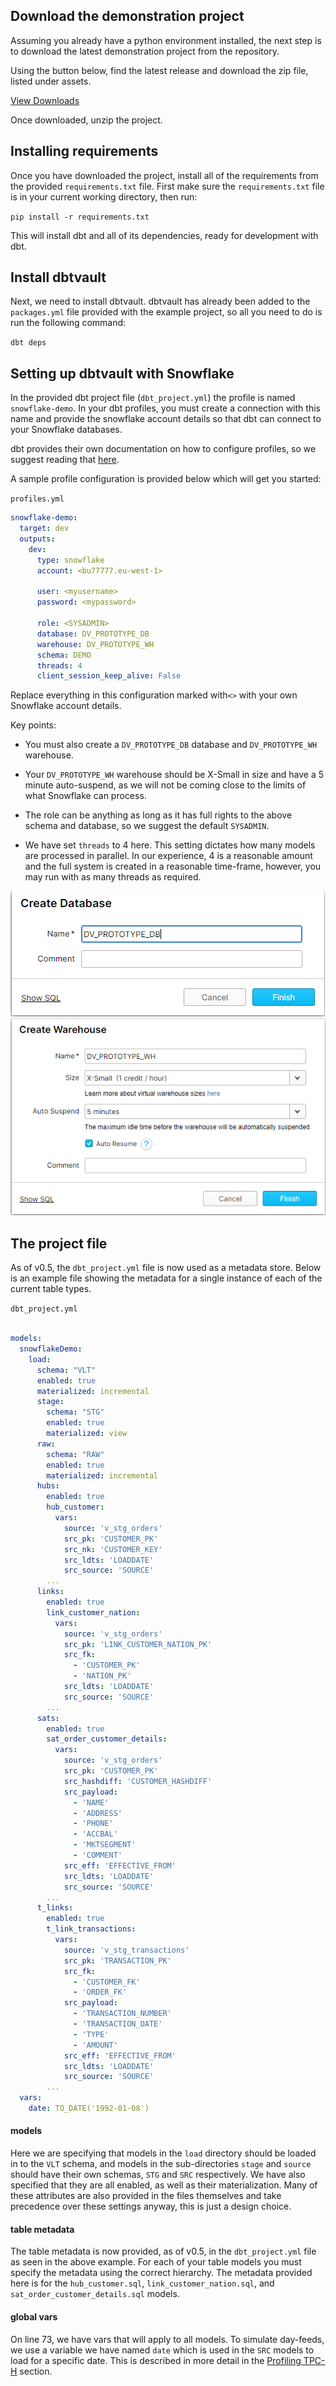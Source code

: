 ## Download the demonstration project

Assuming you already have a python environment installed, the next step is to download the latest 
demonstration project from the repository.

Using the button below, find the latest release and download the zip file, listed under assets.

<a href="https://github.com/Datavault-UK/snowflakeDemo/releases" class="btn">
<i class="fa fa-download"></i> View Downloads
</a>

Once downloaded, unzip the project.

## Installing requirements

Once you have downloaded the project, install all of the requirements from the provided ```requirements.txt``` file.
First make sure the ```requirements.txt``` file is in your current working directory, then run:

```pip install -r requirements.txt```

This will install dbt and all of its dependencies, ready for 
development with dbt.

## Install dbtvault

Next, we need to install dbtvault. 
dbtvault has already been added to the ```packages.yml``` file provided with the example project, so all you need to do 
is run the following command:
 
```dbt deps```

## Setting up dbtvault with Snowflake

In the provided dbt project file (```dbt_project.yml```) the profile is named ```snowflake-demo```.
In your dbt profiles, you must create a connection with this name and provide the snowflake
account details so that dbt can connect to your Snowflake databases. 

dbt provides their own documentation on how to configure profiles, so we suggest reading that
[here](https://docs.getdbt.com/v0.15.0/docs/configure-your-profile).

A sample profile configuration is provided below which will get you started:

```profiles.yml```
```yaml
snowflake-demo:
  target: dev
  outputs:
    dev:
      type: snowflake
      account: <bu77777.eu-west-1>

      user: <myusername>
      password: <mypassword>

      role: <SYSADMIN>
      database: DV_PROTOTYPE_DB
      warehouse: DV_PROTOTYPE_WH
      schema: DEMO
      threads: 4
      client_session_keep_alive: False
```

Replace everything in this configuration marked with```<>``` with your own Snowflake account details.

Key points:

- You must also create a ```DV_PROTOTYPE_DB``` database and ```DV_PROTOTYPE_WH``` warehouse.



- Your ```DV_PROTOTYPE_WH``` warehouse should be X-Small in size and have a 5 minute auto-suspend, as we will
not be coming close to the limits of what Snowflake can process.



- The role can be anything as long as it has full rights to the above schema and database, so we suggest the
default ```SYSADMIN```.

- We have set ```threads``` to 4 here. This setting dictates how 
many models are processed in parallel. In our experience, 4 is a reasonable amount and the full system is created in a 
reasonable time-frame, however, you may run with as many threads as required. 

![alt text](../assets/images/database.png "Creating a database in snowflake")
![alt text](../assets/images/warehouse.png "Creating a warehouse in snowflake")

## The project file

As of v0.5, the ```dbt_project.yml``` file is now used as a metadata store. Below is an example file showing the
metadata for a single instance of each of the current table types. 

```dbt_project.yml```
```yaml 

models:
  snowflakeDemo:
    load:
      schema: "VLT"
      enabled: true
      materialized: incremental
      stage:
        schema: "STG"
        enabled: true
        materialized: view
      raw:
        schema: "RAW"
        enabled: true
        materialized: incremental
      hubs:
        enabled: true
        hub_customer:
          vars:
            source: 'v_stg_orders'
            src_pk: 'CUSTOMER_PK'
            src_nk: 'CUSTOMER_KEY'
            src_ldts: 'LOADDATE'
            src_source: 'SOURCE'
        ...
      links:
        enabled: true
        link_customer_nation:
          vars:
            source: 'v_stg_orders'
            src_pk: 'LINK_CUSTOMER_NATION_PK'
            src_fk:
              - 'CUSTOMER_PK'
              - 'NATION_PK'
            src_ldts: 'LOADDATE'
            src_source: 'SOURCE'
        ...
      sats:
        enabled: true
        sat_order_customer_details:
          vars:
            source: 'v_stg_orders'
            src_pk: 'CUSTOMER_PK'
            src_hashdiff: 'CUSTOMER_HASHDIFF'
            src_payload:
              - 'NAME'
              - 'ADDRESS'
              - 'PHONE'
              - 'ACCBAL'
              - 'MKTSEGMENT'
              - 'COMMENT'
            src_eff: 'EFFECTIVE_FROM'
            src_ldts: 'LOADDATE'
            src_source: 'SOURCE'
        ...
      t_links:
        enabled: true
        t_link_transactions:
          vars:
            source: 'v_stg_transactions'
            src_pk: 'TRANSACTION_PK'
            src_fk:
              - 'CUSTOMER_FK'
              - 'ORDER_FK'
            src_payload:
              - 'TRANSACTION_NUMBER'
              - 'TRANSACTION_DATE'
              - 'TYPE'
              - 'AMOUNT'
            src_eff: 'EFFECTIVE_FROM'
            src_ldts: 'LOADDATE'
            src_source: 'SOURCE'
        ...
  vars:
    date: TO_DATE('1992-01-08')
```

#### models

Here we are specifying that models in the ```load``` directory should be loaded in to the ```VLT```
schema, and models in the sub-directories ```stage``` and ```source``` should have their own schemas, 
```STG``` and ```SRC``` respectively. We have also specified that they are all enabled, as well
as their materialization. Many of these attributes are also provided in the files themselves and take
precedence over these settings anyway, this is just a design choice. 

#### table metadata

The table metadata is now provided, as of v0.5, in the ```dbt_project.yml``` file as seen in the above example. 
For each of your table models you must specify the metadata using the correct hierarchy. The metadata provided here is
for the ```hub_customer.sql```, ```link_customer_nation.sql```, and ```sat_order_customer_details.sql``` models.

#### global vars

On line 73, we have vars that will apply to all models. 
To simulate day-feeds, we use a variable we have named ```date``` which is used in the ```SRC``` models to
load for a specific date. This is described in more detail in the [Profiling TPC-H](we_tpch_profile.md) section.
